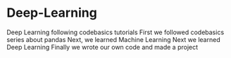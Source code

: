 # Deep-Learning
Deep Learning following codebasics tutorials
First we followed codebasics series about pandas
Next, we learned Machine Learning 
Next we learned Deep Learning
Finally we wrote our own code and made a project
